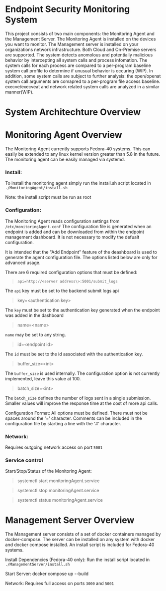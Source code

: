 # Endpoint Security Monitoring System

This project consists of two main components: the Monitoring Agent and the Management Server. The Monitoring Agent is installed on the devices you want to monitor. The Management server is installed on your organizations network infrastructure. Both Cloud and On-Premise servers are supported. 
The system detects anomolous and potentially malicious behavior by intercepting all system calls and process infomation. The system calls for each process are compared to a per-program baseline system call profile to determine if unusual behavior is occuring (WIP). In addition, some system calls are subject to further analysis: the open/openat system call arguments are comapred to a per-program file access baseline. execve/execveat and network related system calls are analyzed in a similar manner(WIP).

# System Architechture Overview


# Monitoring Agent Overview
The Monitoring Agent currently supports Fedora-40 systems. This can easily be extended to any linux kernel version greater than 5.8 in the future. The monitoring agent can be easily managed via systemd. 

### Install:
To install the monitoring agent simply run the install.sh script located in `./MonitoringAgent/install.sh`

Note: the install script must be run as root

### Configuration: 
The Monitoring Agent reads configuration settings from `/etc/monitoringAgent.conf`
The  configuration file is generated when an endpoint is added and can be downloaded from within the endpoint management dashboard. It is not necessary to modify the defualt configuration.

It is intended that the "Add Endpoint" feature of the deashboard is used to generate the agent configuration file. The options listed below are only for advanced usage.  

There are 6 required configuration options that must be defined:
> `api=http://<server address\>:5001/submit_logs`

The `api` key must be set to the backend submit logs api

> key=<authentication key\>

The `key` must be set to the authentication key generated when the endpoint was added in the dashboard

> name=<name\>

`name` may be set to any string.

> id=<endpoint id\>

The `id` must be set to the id associated with the authentication key.

> buffer_size=<int\>

The `buffer_size` is used internally. The configuration option is not currently implemented, leave this value at 100.

> batch_size=<int\>

The `batch_size` defines the number of logs sent in a single submission. Smaller values will improve the response time at the cost of more api calls.

Configuration Format: All options must be defined. There must not be spaces around the '=' character. Comments can be included in the configuration file by starting a line with the '#' character.

### Network: 
Requires outgoing network access on port `5001`


### Service control

Start/Stop/Status of the Monitoring Agent:

> systemctl start monitoringAgent.service

> systemctl stop monitoringAgent.service

> systemctl status monitoringAgent.service


# Management Server Overview
The Management server consists of a set of docker containers managed by docker-compose. The server can be installed on any system with docker and docker compose installed. An install script is included for Fedora-40 systems. 

Install Dependencies (Fedora-40 only):
Run the install script located in `./ManagementServer/install.sh`

Start Server:
docker compose up --build

Network: Requires full access on ports `3000` and `5001`

